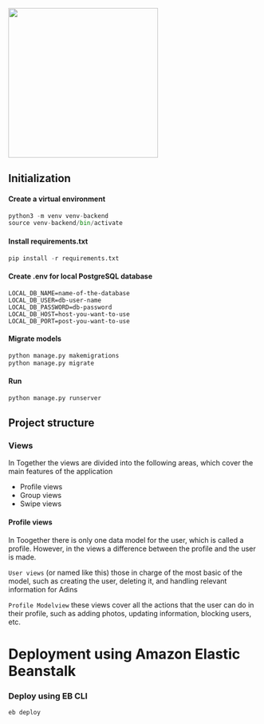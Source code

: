 
<p float="left" align="left">
  <img src="https://user-images.githubusercontent.com/63305840/150650911-a3aba1cc-c2dd-4ced-9d60-0bd5ea1cfc8e.png" width="300" />
</p>


## Initialization

#### Create a virtual environment
``` python
python3 -m venv venv-backend
source venv-backend/bin/activate 
```

#### Install requirements.txt
```python
pip install -r requirements.txt
```

#### Create .env for local PostgreSQL database
```
LOCAL_DB_NAME=name-of-the-database
LOCAL_DB_USER=db-user-name
LOCAL_DB_PASSWORD=db-password
LOCAL_DB_HOST=host-you-want-to-use
LOCAL_DB_PORT=post-you-want-to-use
```

#### Migrate models
```python
python manage.py makemigrations
python manage.py migrate
````

#### Run
```python
python manage.py runserver
```

## Project structure

### Views
In Together the views are divided into the following areas, which cover the main features of the application

- Profile views
- Group views
- Swipe views 

#### Profile views
In Toogether there is only one data model for the user, which is called a profile. 
However, in the views a difference between the profile and the user is made.

`User views` (or named like this) 
those in charge of the most basic of the model, 
such as creating the user, deleting it, and handling relevant information for Adins

`Profile Modelview`
these views cover all the actions that the user can do in their profile, 
such as adding photos, updating information, blocking users, etc.


# Deployment using Amazon Elastic Beanstalk

### Deploy using EB CLI
```bash
eb deploy
```
